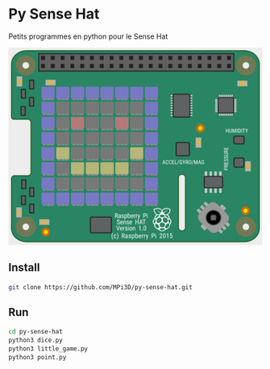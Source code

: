 # Py Sense Hat

Petits programmes en python pour le Sense Hat

[![Py Sense Hat](/py_sense_hat.png)](https://www.adafruit.com/product/2738)

## Install

``` sh
git clone https://github.com/MPi3D/py-sense-hat.git
```

## Run

``` sh
cd py-sense-hat
python3 dice.py
python3 little_game.py
python3 point.py
```

